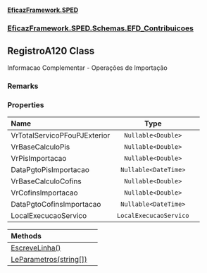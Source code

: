 #### [EficazFramework.SPED](EficazFrameworkSPED.md 'EficazFramework SPED')
### [EficazFramework.SPED.Schemas.EFD_Contribuicoes](EficazFramework.SPED.Schemas.EFD_Contribuicoes.md 'EficazFramework.SPED.Schemas.EFD_Contribuicoes')

## RegistroA120 Class

Informacao Complementar - Operações de Importação

### Remarks
### Properties

| Name | Type | |
| :--- | :---: | :--- |
| VrTotalServicoPFouPJExterior | `Nullable<Double>` |  |
| VrBaseCalculoPis | `Nullable<Double>` |  |
| VrPisImportacao | `Nullable<Double>` |  |
| DataPgtoPisImportacao | `Nullable<DateTime>` |  |
| VrBaseCalculoCofins | `Nullable<Double>` |  |
| VrCofinsImportacao | `Nullable<Double>` |  |
| DataPgtoCofinsImportacao | `Nullable<DateTime>` |  |
| LocalExecucaoServico | `LocalExecucaoServico` |  |

| Methods | |
| :--- | :--- |
| [EscreveLinha()](EficazFramework.SPED.Schemas.EFD_Contribuicoes/RegistroA120/EscreveLinha().md 'EficazFramework.SPED.Schemas.EFD_Contribuicoes.RegistroA120.EscreveLinha()') | |
| [LeParametros(string[])](EficazFramework.SPED.Schemas.EFD_Contribuicoes/RegistroA120/LeParametros(string[]).md 'EficazFramework.SPED.Schemas.EFD_Contribuicoes.RegistroA120.LeParametros(string[])') | |
